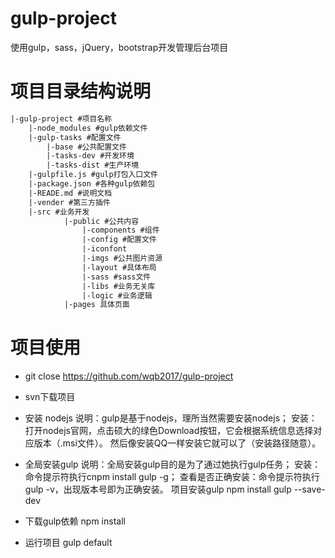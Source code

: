 # gulp-project
使用gulp，sass，jQuery，bootstrap开发管理后台项目

# 项目目录结构说明
``` html
|-gulp-project #项目名称
    |-node_modules #gulp依赖文件
    |-gulp-tasks #配置文件
        |-base #公共配置文件
        |-tasks-dev #开发环境
        |-tasks-dist #生产环境
    |-gulpfile.js #gulp打包入口文件
    |-package.json #各种gulp依赖包
    |-READE.md #说明文档
    |-vender #第三方插件
    |-src #业务开发
            |-public #公共内容
                |-components #组件
                |-config #配置文件
                |-iconfont
                |-imgs #公共图片资源
                |-layout #具体布局
                |-sass #sass文件
                |-libs #业务无关库
                |-logic #业务逻辑
            |-pages 具体页面
```
        
# 项目使用
* git close []()https://github.com/wqb2017/gulp-project

* svn下载项目
* 安装 nodejs
   说明：gulp是基于nodejs，理所当然需要安装nodejs；
   安装：打开nodejs官网，点击硕大的绿色Download按钮，它会根据系统信息选择对应版本（.msi文件）。
     然后像安装QQ一样安装它就可以了（安装路径随意）。
* 全局安装gulp
    说明：全局安装gulp目的是为了通过她执行gulp任务；
    安装：命令提示符执行cnpm install gulp -g；
    查看是否正确安装：命令提示符执行gulp -v，出现版本号即为正确安装。
项目安装gulp
    npm install gulp --save-dev
* 下载gulp依赖
    npm install
* 运行项目
    gulp default
    

